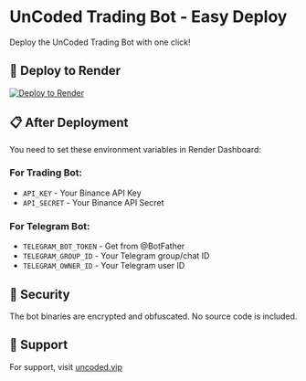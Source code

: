 # UnCoded Trading Bot - Easy Deploy

Deploy the UnCoded Trading Bot with one click!

## 🚀 Deploy to Render

[![Deploy to Render](https://render.com/images/deploy-to-render-button.svg)](https://render.com/deploy?repo=https://github.com/aureumvictoria/unCodedBotDocker)

## 📋 After Deployment

You need to set these environment variables in Render Dashboard:

### For Trading Bot:
- `API_KEY` - Your Binance API Key
- `API_SECRET` - Your Binance API Secret

### For Telegram Bot:
- `TELEGRAM_BOT_TOKEN` - Get from @BotFather
- `TELEGRAM_GROUP_ID` - Your Telegram group/chat ID
- `TELEGRAM_OWNER_ID` - Your Telegram user ID

## 🔐 Security

The bot binaries are encrypted and obfuscated. No source code is included.

## 📖 Support

For support, visit [uncoded.vip](https://uncoded.vip)